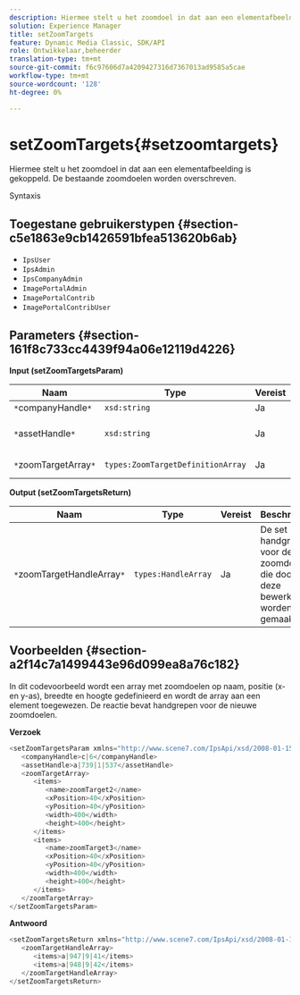 ```yaml
---
description: Hiermee stelt u het zoomdoel in dat aan een elementafbeelding is gekoppeld. De bestaande zoomdoelen worden overschreven.
solution: Experience Manager
title: setZoomTargets
feature: Dynamic Media Classic, SDK/API
role: Ontwikkelaar,beheerder
translation-type: tm+mt
source-git-commit: f6c97606d7a4209427316d7367013ad9585a5cae
workflow-type: tm+mt
source-wordcount: '128'
ht-degree: 0%

---
```



# setZoomTargets{#setzoomtargets}

Hiermee stelt u het zoomdoel in dat aan een elementafbeelding is gekoppeld. De bestaande zoomdoelen worden overschreven.

Syntaxis

## Toegestane gebruikerstypen {#section-c5e1863e9cb1426591bfea513620b6ab}

* `IpsUser`
* `IpsAdmin`
* `IpsCompanyAdmin`
* `ImagePortalAdmin`
* `ImagePortalContrib`
* `ImagePortalContribUser`

## Parameters {#section-161f8c733cc4439f94a06e12119d4226}

**Input (setZoomTargetsParam)**

| Naam | Type | Vereist | Beschrijving |
|---|---|---|---|
| `*`companyHandle`*` | `xsd:string` | Ja | Bedrijfshandgreep. |
| `*`assetHandle`*` | `xsd:string` | Ja | Element met het zoomdoel dat u wilt instellen. |
| `*`zoomTargetArray`*` | `types:ZoomTargetDefinitionArray` | Ja | Array met zoomdoeldefinities. |

**Output (setZoomTargetsReturn)**

| Naam | Type | Vereist | Beschrijving |
|---|---|---|---|
| `*`zoomTargetHandleArray`*` | `types:HandleArray` | Ja | De set handgrepen voor de zoomdoelen die door deze bewerking worden gemaakt. |

## Voorbeelden {#section-a2f14c7a1499443e96d099ea8a76c182}

In dit codevoorbeeld wordt een array met zoomdoelen op naam, positie (x- en y-as), breedte en hoogte gedefinieerd en wordt de array aan een element toegewezen. De reactie bevat handgrepen voor de nieuwe zoomdoelen.

**Verzoek**

```java
<setZoomTargetsParam xmlns="http://www.scene7.com/IpsApi/xsd/2008-01-15">
   <companyHandle>c|6</companyHandle>
   <assetHandle>a|739|1|537</assetHandle>
   <zoomTargetArray>
      <items>
         <name>zoomTarget2</name>
         <xPosition>40</xPosition>
         <yPosition>40</yPosition>
         <width>400</width>
         <height>400</height>
      </items>
      <items>
         <name>zoomTarget3</name>
         <xPosition>40</xPosition>
         <yPosition>40</yPosition>
         <width>400</width>
         <height>400</height>
      </items>
   </zoomTargetArray>
</setZoomTargetsParam>
```

**Antwoord**

```java
<setZoomTargetsReturn xmlns="http://www.scene7.com/IpsApi/xsd/2008-01-15">
   <zoomTargetHandleArray>
      <items>a|947|9|41</items>
      <items>a|948|9|42</items>
   </zoomTargetHandleArray>
</setZoomTargetsReturn>
```

